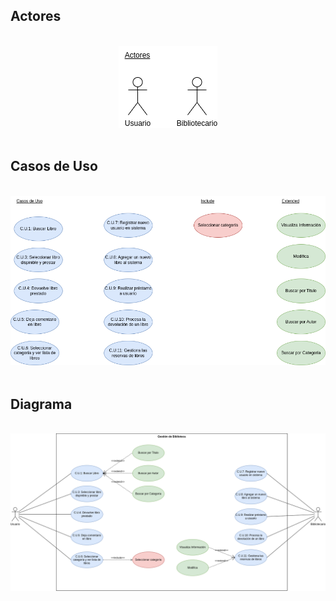 ## Actores

</br>

<div style="text-align: center;"> 
<center><img src="ActoresCU.png"></center>
</div>

</br>

## Casos de Uso

</br>

<div style="text-align: center;"> 
<img src="CasosDeUso.png">
</div>

</br>

## Diagrama

</br>

<div style="text-align: center;"> 
<img src="DiagramaCasosUso.png">
</div>

</br>
